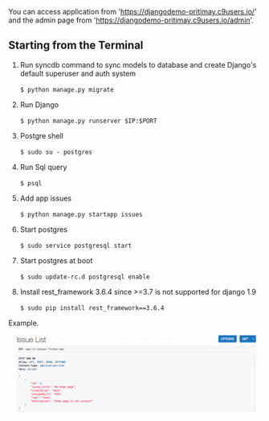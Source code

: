 You can access application from 'https://djangodemo-pritimay.c9users.io/' and the admin page from 
'https://djangodemo-pritimay.c9users.io/admin'.

## Starting from the Terminal

1) Run syncdb command to sync models to database and create Django's default superuser and auth system

    `$ python manage.py migrate`

2) Run Django

    `$ python manage.py runserver $IP:$PORT`
    
3) Postgre shell

    `$ sudo su - postgres`

4) Run Sql query

    `$ psql`

5) Add app issues

    `$ python manage.py startapp issues`

6) Start postgres

    `$ sudo service postgresql start`

7) Start postgres at boot

    `$ sudo update-rc.d postgresql enable`

8) Install rest_framework 3.6.4 since >=3.7 is not supported for django 1.9

    `$ sudo pip install rest_framework==3.6.4`

  Example.
  <p>
    <img src="img/get_issues.png">
  <p>

